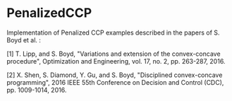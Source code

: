 # PenalizedCCP
Implementation of Penalized CCP examples described in the papers of S. Boyd et al. :

[1] T. Lipp, and S. Boyd, "Variations and extension of the convex-concave procedure", Optimization and Engineering, vol. 17, no. 2, pp. 263-287, 2016.

[2] X. Shen, S. Diamond, Y. Gu, and S. Boyd, "Disciplined convex-concave programming", 2016 IEEE 55th Conference on Decision and Control (CDC), pp. 1009-1014, 2016.
